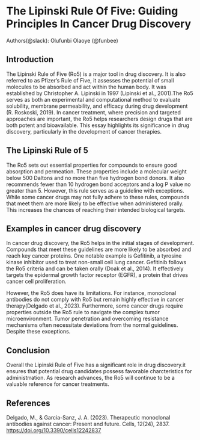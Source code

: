 # The Lipinski Rule Of Five: Guiding Principles In Cancer Drug Discovery
Authors(@slack): Olufunbi Olaoye (@funbee)

## Introduction

The Lipinski Rule of Five (Ro5) is a major tool in drug discovery. It is also referred to as Pfizer’s Rule of Five, it assesses the potential of small molecules to be absorbed and act within the human body. It was established by Christopher A. Lipinski in 1997 (Lipinski et al., 2001).The Ro5 serves as both an experimental and computational method to evaluate solubility, membrane permeability, and efficacy during drug development (R. Roskoski, 2019). In cancer treatment, where precision and targeted approaches are important, the Ro5 helps researchers design drugs that are both potent and bioavailable. This essay highlights its significance in drug discovery, particularly in the development of cancer therapies.

## The Lipinski Rule of 5

The Ro5 sets out essential properties for compounds to ensure good absorption and permeation. These properties include a molecular weight below 500 Daltons and no more than five hydrogen bond donors. It also recommends fewer than 10 hydrogen bond acceptors and a log P value no greater than 5. 
However, this rule serves as a guideline with exceptions. While some cancer drugs may not fully adhere to these rules, compounds that meet them are more likely to be effective when administered orally. This increases the chances of reaching their intended biological targets.

## Examples in cancer drug discovery

In cancer drug discovery, the Ro5 helps in the initial stages of development. Compounds that meet these guidelines are more likely to be absorbed and reach key cancer proteins. One notable example is Gefitinib, a tyrosine kinase inhibitor used to treat non-small cell lung cancer. Gefitinib follows the Ro5 criteria and can be taken orally (Doak et al., 2014). It effectively targets the epidermal growth factor receptor (EGFR), a protein that drives cancer cell proliferation. 

However, the Ro5 does have its limitations. For instance, monoclonal antibodies do not comply with Ro5 but remain highly effective in cancer therapy(Delgado et al., 2023). Furthermore, some cancer drugs require properties outside the Ro5 rule to navigate the complex tumor microenvironment. Tumor penetration and overcoming resistance mechanisms often necessitate deviations from the normal guidelines. Despite these exceptions.

## Conclusion

Overall the Lipinski Rule of Five has a significant role in drug discovery.it ensures that potential drug candidates possess favorable charcteristics for administrration. As research advances, the Ro5 will continue to be a valuable reference for cancer treatments.

## References

Delgado, M., & Garcia-Sanz, J. A. (2023). Therapeutic monoclonal antibodies against cancer: Present and future. Cells, 12(24), 2837. https://doi.org/10.3390/cells12242837
